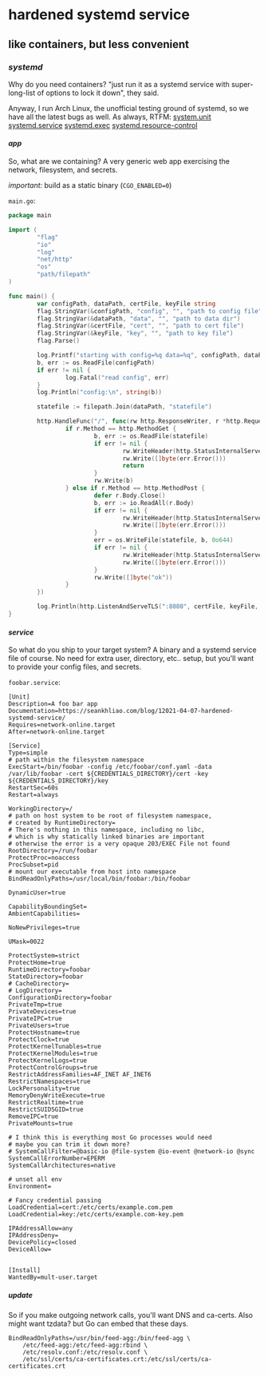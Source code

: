 # hardened systemd service

## like containers, but less convenient


### _systemd_

Why do you need containers?
"just run it as a systemd service with super-long-list
of options to lock it down", they said.

Anyway, I run Arch Linux, the unofficial testing ground of systemd,
so we have all the latest bugs as well.
As always, RTFM:
[system.unit](https://man.archlinux.org/man/systemd.unit.5.en)
[systemd.service](https://man.archlinux.org/man/systemd.service.5)
[systemd.exec](https://man.archlinux.org/man/systemd.exec.5.en)
[systemd.resource-control](https://man.archlinux.org/man/systemd.resource-control.5.en)

#### _app_

So, what are we containing?
A very generic web app exercising the network, filesystem, and secrets.

_important:_ build as a static binary (`CGO_ENABLED=0`)

`main.go`:

```go
package main

import (
        "flag"
        "io"
        "log"
        "net/http"
        "os"
        "path/filepath"
)

func main() {
        var configPath, dataPath, certFile, keyFile string
        flag.StringVar(&configPath, "config", "", "path to config file")
        flag.StringVar(&dataPath, "data", "", "path to data dir")
        flag.StringVar(&certFile, "cert", "", "path to cert file")
        flag.StringVar(&keyFile, "key", "", "path to key file")
        flag.Parse()

        log.Printf("starting with config=%q data=%q", configPath, dataPath)
        b, err := os.ReadFile(configPath)
        if err != nil {
                log.Fatal("read config", err)
        }
        log.Println("config:\n", string(b))

        statefile := filepath.Join(dataPath, "statefile")

        http.HandleFunc("/", func(rw http.ResponseWriter, r *http.Request) {
                if r.Method == http.MethodGet {
                        b, err := os.ReadFile(statefile)
                        if err != nil {
                                rw.WriteHeader(http.StatusInternalServerError)
                                rw.Write([]byte(err.Error()))
                                return
                        }
                        rw.Write(b)
                } else if r.Method == http.MethodPost {
                        defer r.Body.Close()
                        b, err := io.ReadAll(r.Body)
                        if err != nil {
                                rw.WriteHeader(http.StatusInternalServerError)
                                rw.Write([]byte(err.Error()))
                        }
                        err = os.WriteFile(statefile, b, 0o644)
                        if err != nil {
                                rw.WriteHeader(http.StatusInternalServerError)
                                rw.Write([]byte(err.Error()))
                        }
                        rw.Write([]byte("ok"))
                }
        })

        log.Println(http.ListenAndServeTLS(":8080", certFile, keyFile, nil))
}
```

#### _service_

So what do you ship to your target system?
A binary and a systemd service file of course.
No need for extra user, directory, etc.. setup,
but you'll want to provide your config files, and secrets.

`foobar.service`:

```systemd
[Unit]
Description=A foo bar app
Documentation=https://seankhliao.com/blog/12021-04-07-hardened-systemd-service/
Requires=network-online.target
After=network-online.target

[Service]
Type=simple
# path within the filesystem namespace
ExecStart=/bin/foobar -config /etc/foobar/conf.yaml -data /var/lib/foobar -cert ${CREDENTIALS_DIRECTORY}/cert -key ${CREDENTIALS_DIRECTORY}/key
RestartSec=60s
Restart=always

WorkingDirectory=/
# path on host system to be root of filesystem namespace,
# created by RuntimeDirectory=
# There's nothing in this namespace, including no libc,
# which is why statically linked binaries are important
# otherwise the error is a very opaque 203/EXEC File not found
RootDirectory=/run/foobar
ProtectProc=noaccess
ProcSubset=pid
# mount our executable from host into namespace
BindReadOnlyPaths=/usr/local/bin/foobar:/bin/foobar

DynamicUser=true

CapabilityBoundingSet=
AmbientCapabilities=

NoNewPrivileges=true

UMask=0022

ProtectSystem=strict
ProtectHome=true
RuntimeDirectory=foobar
StateDirectory=foobar
# CacheDirectory=
# LogDirectory=
ConfigurationDirectory=foobar
PrivateTmp=true
PrivateDevices=true
PrivateIPC=true
PrivateUsers=true
ProtectHostname=true
ProtectClock=true
ProtectKernelTunables=true
ProtectKernelModules=true
ProtectKernelLogs=true
ProtectControlGroups=true
RestrictAddressFamilies=AF_INET AF_INET6
RestrictNamespaces=true
LockPersonality=true
MemoryDenyWriteExecute=true
RestrictRealtime=true
RestrictSUIDSGID=true
RemoveIPC=true
PrivateMounts=true

# I think this is everything most Go processes would need
# maybe you can trim it down more?
# SystemCallFilter=@basic-io @file-system @io-event @network-io @sync
SystemCallErrorNumber=EPERM
SystemCallArchitectures=native

# unset all env
Environment=

# Fancy credential passing
LoadCredential=cert:/etc/certs/example.com.pem
LoadCredential=key:/etc/certs/example.com-key.pem

IPAddressAllow=any
IPAddressDeny=
DevicePolicy=closed
DeviceAllow=


[Install]
WantedBy=mult-user.target
```

##### _update_

So if you make outgoing network calls, you'll want DNS and ca-certs.
Also might want tzdata? but Go can embed that these days.

```systemd
BindReadOnlyPaths=/usr/bin/feed-agg:/bin/feed-agg \
    /etc/feed-agg:/etc/feed-agg:rbind \
    /etc/resolv.conf:/etc/resolv.conf \
    /etc/ssl/certs/ca-certificates.crt:/etc/ssl/certs/ca-certificates.crt
```
